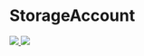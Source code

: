 # StorageAccount

<a href="https://portal.azure.com/#create/Microsoft.Template/uri/https%3A%2F%2Fraw.githubusercontent.com%2Flbov%2FStorageAccount%2Fmaster%2Fazuredeploy.json" target="_blank">
    <img src="http://azuredeploy.net/deploybutton.png"/>
</a>

<a href="https://portal.azure.com/#create/Microsoft.Template/uri/https%3A%2F%2Fgithub.com%2Flbov%2FStorageAccount%2Fmaster%2Fazuredeploy.json" target="_blank">
    <img src="http://azuredeploy.net/deploybutton.png"/>
</a>
